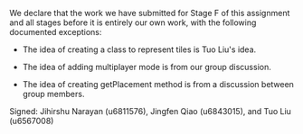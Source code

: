 We declare that the work we have submitted for Stage F of this assignment and all stages before it is entirely our own work, with the following documented exceptions:

* The idea of creating a class to represent tiles is Tuo Liu's idea.

* The idea of adding multiplayer mode is from our group discussion.

* The idea of creating getPlacement method is from a discussion between group members.

Signed: Jihirshu Narayan (u6811576), Jingfen Qiao (u6843015), and Tuo Liu (u6567008)